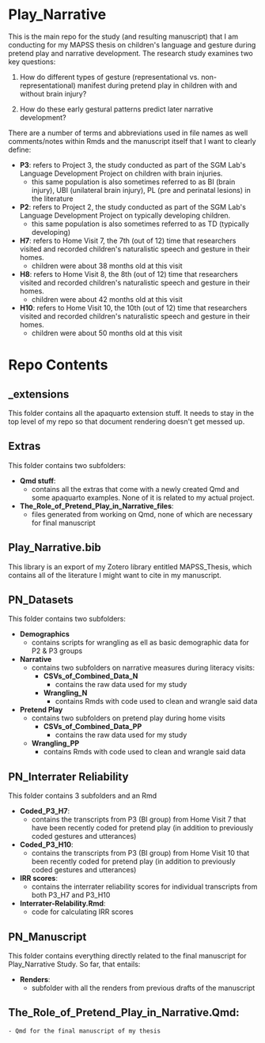 # Play_Narrative
This is the main repo for the study (and resulting manuscript) that I am conducting for my MAPSS thesis on children's language and gesture during pretend play and narrative development.
The research study examines two key questions:

1. How do different types of gesture (representational vs. non-representational) manifest during pretend play in children with and without brain injury?

2. How do these early gestural patterns predict later narrative development?

There are a number of terms and abbreviations used in file names as well comments/notes within Rmds and the manuscript itself that I want to clearly define:
* **P3**: refers to Project 3, the study conducted as part of the SGM Lab's Language Development Project on children with brain injuries.
    - this same population is also sometimes referred to as BI (brain injury), UBI (unilateral brain injury), PL (pre and perinatal lesions) in the literature
* **P2**: refers to Project 2, the study conducted as part of the SGM Lab's Language Development Project on typically developing children.
    - this same population is also sometimes referred to as TD (typically developing)
* **H7**: refers to Home Visit 7, the 7th (out of 12) time that researchers visited and recorded children's naturalistic speech and gesture in their homes.
    - children were about 38 months old at this visit
* **H8**: refers to Home Visit 8, the 8th (out of 12) time that researchers visited and recorded children's naturalistic speech and gesture in their homes.
    - children were about 42 months old at this visit
* **H10**: refers to Home Visit 10, the 10th (out of 12) time that researchers visited and recorded children's naturalistic speech and gesture in their homes.
    - children were about 50 months old at this visit

# Repo Contents
## _extensions
This folder contains all the apaquarto extension stuff. It needs to stay in the top level of my repo so that document rendering doesn't get messed up.

## Extras
This folder contains two subfolders:
* **Qmd stuff**:
    - contains all the extras that come with a newly created Qmd and some apaquarto examples. None of it is related to my actual project.
* **The_Role_of_Pretend_Play_in_Narrative_files**:
    - files generated from working on Qmd, none of which are necessary for final manuscript

## Play_Narrative.bib
This library is an export of my Zotero library entitled MAPSS_Thesis, which contains all of the literature I might want to cite in my manuscript.

## PN_Datasets
This folder contains two subfolders: 
* **Demographics**
    - contains scripts for wrangling as ell as basic demographic data  for P2 & P3 groups
* **Narrative**
    - contains two subfolders on narrative measures during literacy visits:
      - **CSVs_of_Combined_Data_N** 
        - contains the raw data used for my study
      - **Wrangling_N**
        - contains Rmds with code used to clean and wrangle said data
* **Pretend Play**
    - contains two subfolders on pretend play during home visits
      - **CSVs_of_Combined_Data_PP** 
        - contains the raw data used for my study 
    - **Wrangling_PP**
        - contains Rmds with code used to clean and wrangle said data

## PN_Interrater Reliability
This folder contains 3 subfolders and an Rmd
* **Coded_P3_H7**: 
    - contains the transcripts from P3 (BI group) from Home Visit 7 that have been recently coded for pretend play (in addition to previously coded gestures and utterances)
* **Coded_P3_H10**:
    - contains the transcripts from P3 (BI group) from Home Visit 10 that been recently coded for pretend play (in addition to previously coded gestures and utterances)
* **IRR scores**:
    - contains the interrater reliability scores for individual transcripts from both P3_H7 and P3_H10
* **Interrater-Relability.Rmd**:
    - code for calculating IRR scores
    
## PN_Manuscript 
This folder contains everything directly related to the final manuscript for Play_Narrative Study. So far, that entails:
* **Renders**: 
    - subfolder with all the renders from previous drafts of the manuscript

## The_Role_of_Pretend_Play_in_Narrative.Qmd: 
    - Qmd for the final manuscript of my thesis